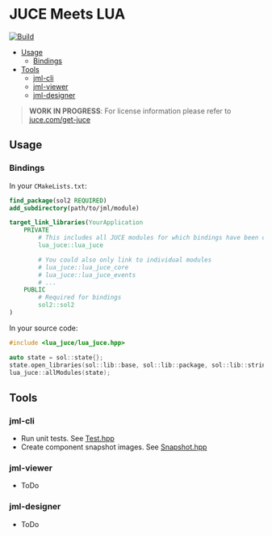 # JUCE Meets LUA

[![Build](https://github.com/neo-sonar/jml/actions/workflows/build.yml/badge.svg)](https://github.com/neo-sonar/jml/actions/workflows/build.yml)

- [Usage](#usage)
  - [Bindings](#bindings)
- [Tools](#tools)
  - [jml-cli](#jml-cli)
  - [jml-viewer](#jml-viewer)
  - [jml-designer](#jml-designer)

> **WORK IN PROGRESS**: For license information please refer to [juce.com/get-juce](https://juce.com/get-juce)

## Usage

### Bindings

In your `CMakeLists.txt`:

```cmake
find_package(sol2 REQUIRED)
add_subdirectory(path/to/jml/module)

target_link_libraries(YourApplication
    PRIVATE
        # This includes all JUCE modules for which bindings have been created
        lua_juce::lua_juce

        # You could also only link to individual modules
        # lua_juce::lua_juce_core
        # lua_juce::lua_juce_events
        # ...
    PUBLIC
        # Required for bindings
        sol2::sol2
)
```

In your source code:

```cpp
#include <lua_juce/lua_juce.hpp>

auto state = sol::state{};
state.open_libraries(sol::lib::base, sol::lib::package, sol::lib::string);
lua_juce::allModules(state);
```

## Tools

### jml-cli

- Run unit tests. See [Test.hpp](./tool/jml-cli/Command/Test.hpp)
- Create component snapshot images. See [Snapshot.hpp](./tool/jml-cli/Command/Snapshot.hpp)

### jml-viewer

- ToDo

### jml-designer

- ToDo
